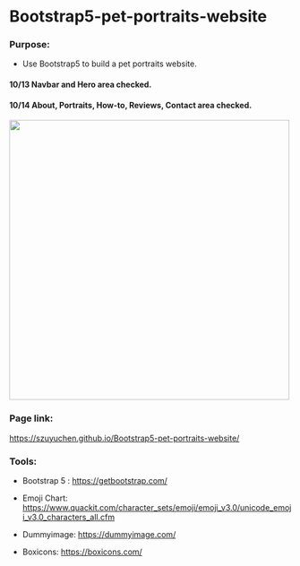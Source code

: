 # Bootstrap5-pet-portraits-website

### Purpose: 

- Use Bootstrap5 to build a pet portraits website.

#### 10/13 Navbar and Hero area checked.

#### 10/14 About, Portraits, How-to, Reviews, Contact area checked.

<img src="https://github.com/szuyuchen/Bootstrap5-pet-portraits-website/blob/main/sample-image.png?raw=true" width=500>

### Page link:

https://szuyuchen.github.io/Bootstrap5-pet-portraits-website/

### Tools:

- Bootstrap 5 : https://getbootstrap.com/

- Emoji Chart: https://www.quackit.com/character_sets/emoji/emoji_v3.0/unicode_emoji_v3.0_characters_all.cfm

- Dummyimage: https://dummyimage.com/

- Boxicons: https://boxicons.com/
